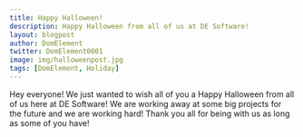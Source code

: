 ```yaml
---
title: Happy Halloween!
description: Happy Halloween from all of us at DE Software!
layout: blogpost
author: DomElement
twitter: DomElement0001
image: img/halloweenpost.jpg
tags: [DomElement, Holiday]
---
```

Hey everyone! We just wanted to wish all of you a Happy Halloween from all of us here at DE Software! We are working away at some big projects for the future and we are working hard! Thank you all for being with us as long as some of you have!